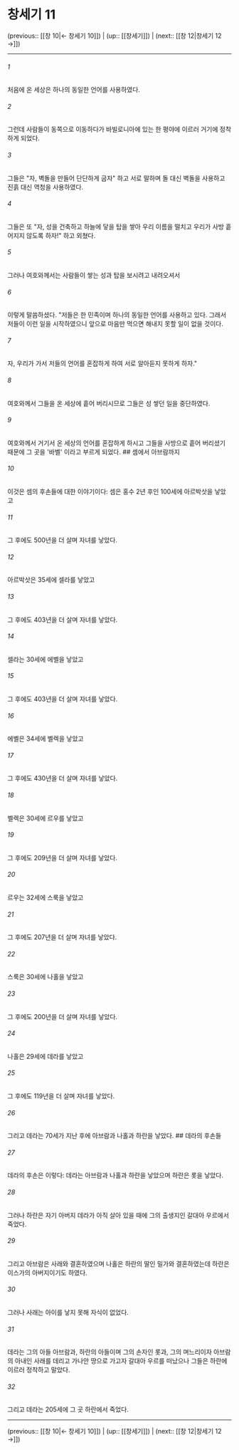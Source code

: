 # 창세기 11

(previous:: [[창 10|← 창세기 10]]) | (up:: [[창세기]]) | (next:: [[창 12|창세기 12 →]])

***




###### 1 

처음에 온 세상은 하나의 동일한 언어를 사용하였다. 



###### 2 

그런데 사람들이 동쪽으로 이동하다가 바빌로니아에 있는 한 평야에 이르러 거기에 정착하게 되었다. 



###### 3 

그들은 "자, 벽돌을 만들어 단단하게 굽자" 하고 서로 말하며 돌 대신 벽돌을 사용하고 진흙 대신 역청을 사용하였다. 



###### 4 

그들은 또 "자, 성을 건축하고 하늘에 닿을 탑을 쌓아 우리 이름을 떨치고 우리가 사방 흩어지지 않도록 하자!" 하고 외쳤다. 



###### 5 

그러나 여호와께서는 사람들이 쌓는 성과 탑을 보시려고 내려오셔서 



###### 6 

이렇게 말씀하셨다. "저들은 한 민족이며 하나의 동일한 언어를 사용하고 있다. 그래서 저들이 이런 일을 시작하였으니 앞으로 마음만 먹으면 해내지 못할 일이 없을 것이다. 



###### 7 

자, 우리가 가서 저들의 언어를 혼잡하게 하여 서로 알아듣지 못하게 하자." 



###### 8 

여호와께서 그들을 온 세상에 흩어 버리시므로 그들은 성 쌓던 일을 중단하였다. 



###### 9 

여호와께서 거기서 온 세상의 언어를 혼잡하게 하시고 그들을 사방으로 흩어 버리셨기 때문에 그 곳을 '바벨' 이라고 부르게 되었다. ## 셈에서 아브람까지 



###### 10 

이것은 셈의 후손들에 대한 이야기이다: 셈은 홍수 2년 후인 100세에 아르박삿을 낳았고 



###### 11 

그 후에도 500년을 더 살며 자녀를 낳았다. 



###### 12 

아르박삿은 35세에 셀라를 낳았고 



###### 13 

그 후에도 403년을 더 살며 자녀를 낳았다. 



###### 14 

셀라는 30세에 에벨을 낳았고 



###### 15 

그 후에도 403년을 더 살며 자녀를 낳았다. 



###### 16 

에벨은 34세에 벨렉을 낳았고 



###### 17 

그 후에도 430년을 더 살며 자녀를 낳았다. 



###### 18 

벨렉은 30세에 르우를 낳았고 



###### 19 

그 후에도 209년을 더 살며 자녀를 낳았다. 



###### 20 

르우는 32세에 스룩을 낳았고 



###### 21 

그 후에도 207년을 더 살며 자녀를 낳았다. 



###### 22 

스룩은 30세에 나홀을 낳았고 



###### 23 

그 후에도 200년을 더 살며 자녀를 낳았다. 



###### 24 

나홀은 29세에 데라를 낳았고 



###### 25 

그 후에도 119년을 더 살며 자녀를 낳았다. 



###### 26 

그리고 데라는 70세가 지난 후에 아브람과 나홀과 하란을 낳았다. ## 데라의 후손들 



###### 27 

데라의 후손은 이렇다: 데라는 아브람과 나홀과 하란을 낳았으며 하란은 롯을 낳았다. 



###### 28 

그러나 하란은 자기 아버지 데라가 아직 살아 있을 때에 그의 출생지인 갈대아 우르에서 죽었다. 



###### 29 

그리고 아브람은 사래와 결혼하였으며 나홀은 하란의 딸인 밀가와 결혼하였는데 하란은 이스가의 아버지이기도 하였다. 



###### 30 

그러나 사래는 아이를 낳지 못해 자식이 없었다. 



###### 31 

데라는 그의 아들 아브람과, 하란의 아들이며 그의 손자인 롯과, 그의 며느리이자 아브람의 아내인 사래를 데리고 가나안 땅으로 가고자 갈대아 우르를 떠났으나 그들은 하란에 이르러 정착하고 말았다. 



###### 32 

그리고 데라는 205세에 그 곳 하란에서 죽었다.

***

(previous:: [[창 10|← 창세기 10]]) | (up:: [[창세기]]) | (next:: [[창 12|창세기 12 →]])
